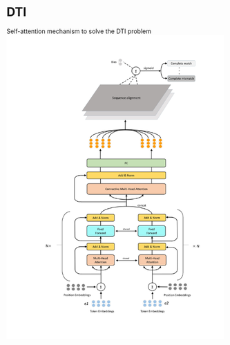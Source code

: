 # DTI
Self-attention mechanism to solve the DTI problem
![image](https://github.com/yuanweining/DTI/blob/master/images/models.jpg)
